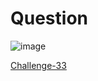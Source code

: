 # Question #

![image](https://github.com/Riddhiman2005/Crypto-Challenges/assets/130882317/3ed069b5-de55-4be8-9d90-c0e979b92393)

[Challenge-33](https://cryptopals.com/sets/5/challenges/33)
